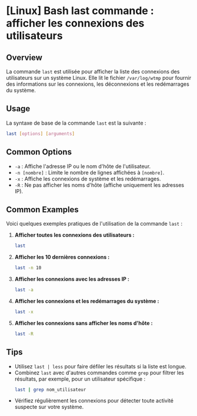 # [Linux] Bash last commande : afficher les connexions des utilisateurs

## Overview
La commande `last` est utilisée pour afficher la liste des connexions des utilisateurs sur un système Linux. Elle lit le fichier `/var/log/wtmp` pour fournir des informations sur les connexions, les déconnexions et les redémarrages du système.

## Usage
La syntaxe de base de la commande `last` est la suivante :

```bash
last [options] [arguments]
```

## Common Options
- `-a` : Affiche l'adresse IP ou le nom d'hôte de l'utilisateur.
- `-n [nombre]` : Limite le nombre de lignes affichées à `[nombre]`.
- `-x` : Affiche les connexions de système et les redémarrages.
- `-R` : Ne pas afficher les noms d'hôte (affiche uniquement les adresses IP).

## Common Examples
Voici quelques exemples pratiques de l'utilisation de la commande `last` :

1. **Afficher toutes les connexions des utilisateurs :**
   ```bash
   last
   ```

2. **Afficher les 10 dernières connexions :**
   ```bash
   last -n 10
   ```

3. **Afficher les connexions avec les adresses IP :**
   ```bash
   last -a
   ```

4. **Afficher les connexions et les redémarrages du système :**
   ```bash
   last -x
   ```

5. **Afficher les connexions sans afficher les noms d'hôte :**
   ```bash
   last -R
   ```

## Tips
- Utilisez `last | less` pour faire défiler les résultats si la liste est longue.
- Combinez `last` avec d'autres commandes comme `grep` pour filtrer les résultats, par exemple, pour un utilisateur spécifique : 
  ```bash
  last | grep nom_utilisateur
  ```
- Vérifiez régulièrement les connexions pour détecter toute activité suspecte sur votre système.